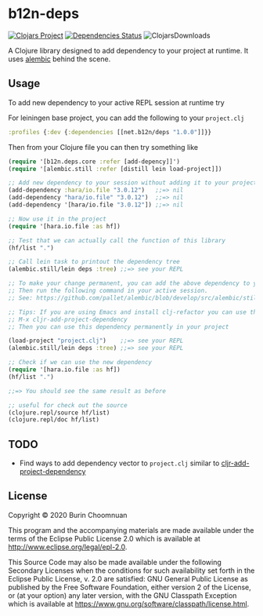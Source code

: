 # b12n-deps

[![Clojars Project](https://img.shields.io/clojars/v/net.b12n/deps.svg)](https://clojars.org/net.b12n/deps)
[![Dependencies Status](https://jarkeeper.com/agilecreativity/b12n-deps/status.svg)](https://jarkeeper.com/agilecreativity/b12n-deps)
![ClojarsDownloads](https://img.shields.io/clojars/dt/net.b12n/deps)

A Clojure library designed to add dependency to your project at runtime.
It uses [alembic](https://github.com/pallet/alembic) behind the scene.

## Usage

To add new dependency to your active REPL session at runtime try

For leiningen base project, you can add the following to your `project.clj`

```clojure
:profiles {:dev {:dependencies [[net.b12n/deps "1.0.0"]]}}
```

Then from your Clojure file you can then try something like

```clojure
(require '[b12n.deps.core :refer [add-depency]]')
(require '[alembic.still :refer [distill lein load-project]])

;; Add new dependency to your session without adding it to your project.clj or deps.edn
(add-dependency :hara/io.file "3.0.12")   ;;=> nil
(add-dependency "hara/io.file" "3.0.12")  ;;=> nil
(add-dependency '[hara/io.file "3.0.12"]) ;;=> nil

;; Now use it in the project
(require '[hara.io.file :as hf])

;; Test that we can actually call the function of this library
(hf/list ".")

;; Call lein task to printout the dependency tree
(alembic.still/lein deps :tree) ;;=> see your REPL

;; To make your change permanent, you can add the above dependency to your `project.clj` or `deps.edn` file as appropriate.
;; Then run the following command in your active session.
;; See: https://github.com/pallet/alembic/blob/develop/src/alembic/still.clj#L299

;; Tips: If you are using Emacs and install clj-refactor you can use this like
;; M-x cljr-add-project-dependency
;; Then you can use this dependency permanently in your project

(load-project "project.clj")    ;;=> see your REPL
(alembic.still/lein deps :tree) ;;=> see your REPL

;; Check if we can use the new dependency
(require '[hara.io.file :as hf])
(hf/list ".")

;;=> You should see the same result as before

;; useful for check out the source
(clojure.repl/source hf/list)
(clojure.repl/doc hf/list)
```

## TODO

- Find ways to add dependency vector to `project.clj` similar to [cljr-add-project-dependency](https://github.com/clojure-emacs/clj-refactor.el/wiki/cljr-add-project-dependency)

## License

Copyright © 2020 Burin Choomnuan

This program and the accompanying materials are made available under the
terms of the Eclipse Public License 2.0 which is available at
http://www.eclipse.org/legal/epl-2.0.

This Source Code may also be made available under the following Secondary
Licenses when the conditions for such availability set forth in the Eclipse
Public License, v. 2.0 are satisfied: GNU General Public License as published by
the Free Software Foundation, either version 2 of the License, or (at your
option) any later version, with the GNU Classpath Exception which is available
at https://www.gnu.org/software/classpath/license.html.
